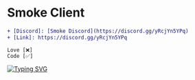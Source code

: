 # Smoke Client

```diff
+ [Discord]: [Smoke Discord](https://discord.gg/yRcjYn5YPq)
+ [Link]: https://discord.gg/yRcjYn5YPq
```

```
Love [❌]
Code [✅]
```

<a href="https://git.io/typing-svg"><img src="https://readme-typing-svg.herokuapp.com?font=&size=25&pause=1000&color=091CF7&center=true&width=435&lines=Smoke+Client" alt="Typing SVG" /></a>
